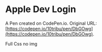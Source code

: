 # Apple Dev Login 

A Pen created on CodePen.io. Original URL: [https://codepen.io/10tribu/pen/DbGOwg](https://codepen.io/10tribu/pen/DbGOwg).

Full Css no img